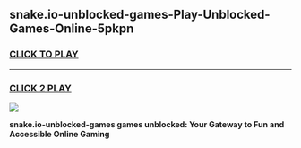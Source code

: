 
## snake.io-unblocked-games-Play-Unblocked-Games-Online-5pkpn
<h3>
<a href="https://premium76.site?title=snake.io-unblocked-games&ref=25A">CLICK TO PLAY</a></h3>
<hr>

<h3>
<a href="https://premium76.site?title=snake.io-unblocked-games&ref=25A">CLICK 2 PLAY</a>
  
</h3>

<a href="https://premium76.site?title=snake.io-unblocked-games&ref=25A"><img src="https://clearcache.store/games.png"></a>


**snake.io-unblocked-games games unblocked: Your Gateway to Fun and Accessible Online Gaming**

